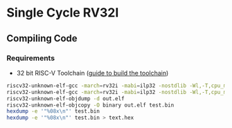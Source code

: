 # Single Cycle RV32I


## Compiling Code

### Requirements

- 32 bit RISC-V Toolchain ([guide to build the toolchain](https://github.com/riscv/riscv-gnu-toolchain))


``` bash
riscv32-unknown-elf-gcc -march=rv32i -mabi=ilp32 -nostdlib -Wl,-T,cpu_memory.ld -o out.elf test.c
riscv32-unknown-elf-gcc -march=rv32i -mabi=ilp32 -nostdlib -Wl,-T,cpu_memory.ld,-Map=out.map -o out.elf test.c
riscv32-unknown-elf-objdump -d out.elf
riscv32-unknown-elf-objcopy -O binary out.elf test.bin
hexdump -e '"%08x\n"' test.bin
hexdump -e '"%08x\n"' test.bin > text.hex
```


